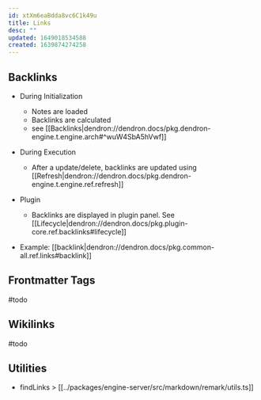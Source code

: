 ```yaml
---
id: xtXm6eaBdda8vc6C1k49u
title: Links
desc: ""
updated: 1649018534588
created: 1639874274258
---
```



## Backlinks

- During Initialization

  - Notes are loaded
  - Backlinks are calculated
  - see [[Backlinks|dendron://dendron.docs/pkg.dendron-engine.t.engine.arch#^wuW4SbA5hVwf]]

- During Execution

  - After a update/delete, backlinks are updated using [[Refresh|dendron://dendron.docs/pkg.dendron-engine.t.engine.ref.refresh]]

- Plugin

  - Backlinks are displayed in plugin panel. See [[Lifecycle|dendron://dendron.docs/pkg.plugin-core.ref.backlinks#lifecycle]]

- Example: [[backlink|dendron://dendron.docs/pkg.common-all.ref.links#backlink]]

## Frontmatter Tags

#todo

## Wikilinks

#todo


## Utilities
- findLinks > [[../packages/engine-server/src/markdown/remark/utils.ts]]